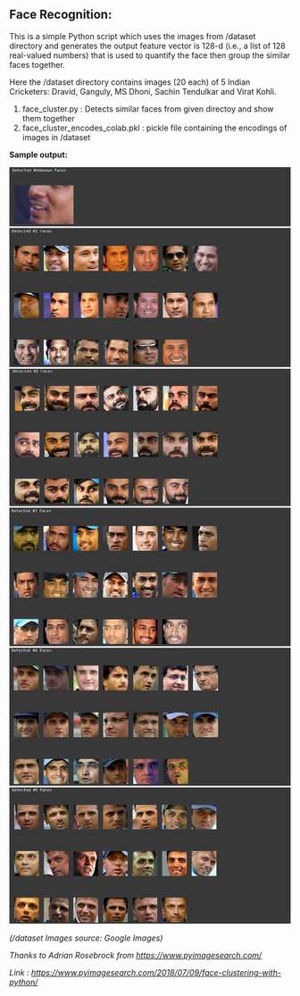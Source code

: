 ## Face Recognition:

This is a simple Python script which uses the images from /dataset directory and generates the output feature vector is 128-d (i.e., a list of 128 real-valued numbers) that is used to quantify the face then group the similar faces together.

Here the /dataset directory contains images (20 each) of 5 Indian Cricketers: Dravid, Ganguly, MS Dhoni, Sachin Tendulkar and Virat Kohli.

1. face_cluster.py : Detects similar faces from given directoy and show them together
2. face_cluster_encodes_colab.pkl : pickle file containing the encodings of images in /dataset

**Sample output:**

![Unknown](https://github.com/tbrk1608/Face_Clustering/blob/master/unknown.png?raw=true)
![First](https://github.com/tbrk1608/Face_Clustering/blob/master/first.png?raw=true)
![Second](https://github.com/tbrk1608/Face_Clustering/blob/master/second.png?raw=true)
![Third](https://github.com/tbrk1608/Face_Clustering/blob/master/third.png?raw=true)
![Fourth](https://github.com/tbrk1608/Face_Clustering/blob/master/fourth.png?raw=true)
![Fifth](https://github.com/tbrk1608/Face_Clustering/blob/master/fifth.png?raw=true)

*(/dataset Images source: Google Images)*

*Thanks to Adrian Rosebrock from https://www.pyimagesearch.com/*

*Link : https://www.pyimagesearch.com/2018/07/09/face-clustering-with-python/*
